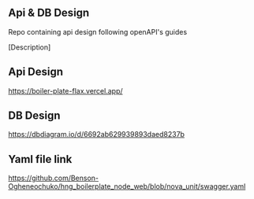 ## Api & DB Design
Repo containing api design following openAPI's guides

[Description]

## Api Design
https://boiler-plate-flax.vercel.app/

## DB Design
https://dbdiagram.io/d/6692ab629939893daed8237b

## Yaml file link
https://github.com/Benson-Ogheneochuko/hng_boilerplate_node_web/blob/nova_unit/swagger.yaml
